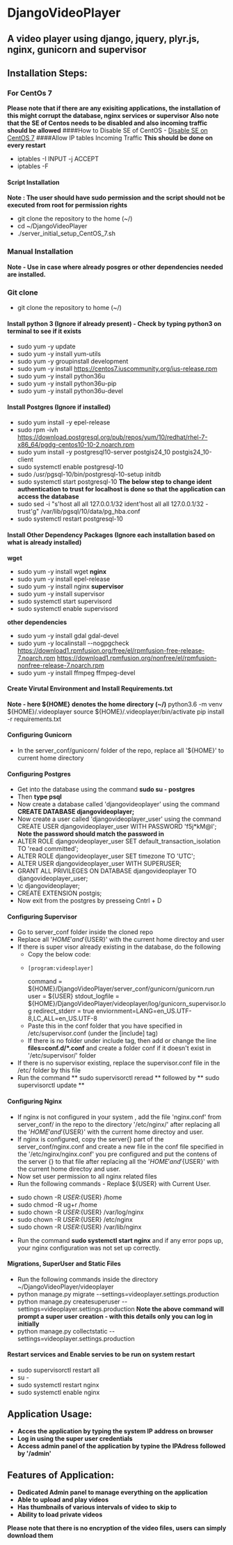 # DjangoVideoPlayer
## A video player using django, jquery, plyr.js, nginx, gunicorn and supervisor

## Installation Steps:
### For CentOs 7
**Please note that if there are any exisiting applications, the installation of this might corrupt the database, nginx services or supervisor**
**Also note that the SE of Centos needs to be disabled and also incoming traffic should be allowed**
####How to Disable SE of CentOS - [Disable SE on CentOS 7](https://linuxize.com/post/how-to-disable-selinux-on-centos-7/)
####Allow IP tables Incoming Traffic 
**This should be done on every restart**
- iptables -I INPUT -j ACCEPT
- iptables -F
#### Script Installation
**Note : The user should have sudo permission and the script should not be executed from root for permission rights**
- git clone the repository to the home  (~/)
- cd ~/DjangoVideoPlayer
- ./server_initial_setup_CentOS_7.sh

### Manual Installation
**Note - Use in case where already posgres or other dependencies needed are installed.**
### Git clone
- git clone the repository to home (~/)

#### Install python 3 (Ignore if already present) - Check by typing python3 on terminal to see if it exists
- sudo yum -y update 
- sudo yum -y install yum-utils
- sudo yum -y groupinstall development
- sudo yum -y install https://centos7.iuscommunity.org/ius-release.rpm
- sudo yum -y install python36u
- sudo yum -y install python36u-pip
- sudo yum -y install python36u-devel


#### Install Postgres (Ignore if installed) 
- sudo yum install -y epel-release
- sudo rpm -ivh https://download.postgresql.org/pub/repos/yum/10/redhat/rhel-7-x86_64/pgdg-centos10-10-2.noarch.rpm
- sudo yum install -y postgresql10-server postgis24_10 postgis24_10-client
- sudo systemctl enable postgresql-10
- sudo /usr/pgsql-10/bin/postgresql-10-setup initdb
- sudo systemctl start postgresql-10
**The below step to change ident authentication to trust for localhost is done so that the application can access the database**
- sudo sed -i "s'host    all             all             127.0.0.1/32            ident'host    all             all             127.0.0.1/32            - trust'g" /var/lib/pgsql/10/data/pg_hba.conf
- sudo systemctl restart postgresql-10


#### Install Other Dependency Packages (Ignore each installation based on what is already installed)
**wget**
- sudo yum -y install wget
**nginx**
- sudo yum  -y install epel-release
- sudo yum -y install nginx
**supervisor**
- sudo yum -y install supervisor
- sudo systemctl start supervisord
- sudo systemctl enable supervisord

**other dependencies**
- sudo yum -y install gdal gdal-devel 
- sudo yum -y localinstall --nogpgcheck https://download1.rpmfusion.org/free/el/rpmfusion-free-release-7.noarch.rpm https://download1.rpmfusion.org/nonfree/el/rpmfusion-nonfree-release-7.noarch.rpm
- sudo yum -y install ffmpeg ffmpeg-devel


#### Create Virutal Environment and Install Requirements.txt
**Note - here ${HOME} denotes the home directory (~/)**
python3.6 -m venv ${HOME}/.videoplayer
source ${HOME}/.videoplayer/bin/activate
pip install -r requirements.txt


#### Configuring Gunicorn
- In the server_conf/gunicorn/ folder of the repo, replace all '${HOME}' to current home directory

#### Configuring Postgres 
- Get into the database using the command **sudo su - postgres** 
- Then **type psql**
- Now create a database called 'djangovideoplayer' using the command **CREATE DATABASE djangovideoplayer;**
- Now create a user called 'djangovideoplayer_user' using the command CREATE USER djangovideoplayer_user WITH PASSWORD 'f5j*kM@l';
**Note the password should match the password in**
- ALTER ROLE djangovideoplayer_user SET default_transaction_isolation TO 'read committed';
- ALTER ROLE djangovideoplayer_user SET timezone TO 'UTC';
- ALTER USER djangovideoplayer_user WITH SUPERUSER;
- GRANT ALL PRIVILEGES ON DATABASE djangovideoplayer TO djangovideoplayer_user;
- \c djangovideoplayer;
- CREATE EXTENSION postgis;
- Now exit from the postgres by presseing Cntrl + D 


#### Configuring Supervisor
- Go to server_conf folder inside the cloned repo
- Replace all '${HOME}' and '${USER}' with the current home directoy and user
- If there is super visor already existing in the database, do the following
  * Copy the below code:
  *     [program:videoplayer]
	command = ${HOME}/DjangoVideoPlayer/server_conf/gunicorn/gunicorn.run
	user = ${USER}
	stdout_logfile = ${HOME}/DjangoVideoPlayer/videoplayer/log/gunicorn_supervisor.log
	redirect_stderr = true
	enviornment=LANG=en_US.UTF-8,LC_ALL=en_US.UTF-8
  * Paste this in the conf folder that you have specified in /etc/supervisor.conf (under the [include] tag)
  * If there is no folder under include tag, then add or change the line  **files=conf.d/*.conf** and create a folder conf 
    if it doesn't exist in '/etc/supervisor/' folder
- If there is no supervisor existing, replace the supervisor.conf file in the /etc/ folder by this file
- Run the command ** sudo supervisorctl reread **  followed by ** sudo supervisorctl update **

#### Configuring Nginx
- If nginx is not configured in your system , add the file 'nginx.conf' from server_conf/ in the repo to the directory
  '/etc/nginx/' after replacing all the '${HOME}' and '${USER}' with the current home directoy and user.
- If nginx is configured, copy the server{} part of the server_conf/nginx.conf and create a new file in the conf file specified
  in the '/etc/nginx/nginx.conf' you pre configured and put the contens of the server {} to that file after replacing
  all the '${HOME}' and '${USER}' with the current home directoy and user.
- Now set user permission to all nginx related files
- Run the following commands - Replace ${USER} with Current User.
 * sudo chown -R ${USER}:${USER} /home
 * sudo chmod -R ug+r /home
 * sudo chown -R ${USER}:${USER} /var/log/nginx
 * sudo chown -R ${USER}:${USER} /etc/nginx
 * sudo chown -R ${USER}:${USER}  /var/lib/nginx
- Run the command **sudo systemctl start nginx** and if any error pops up, your nginx configuration was not set up correctly.

#### Migrations, SuperUser and Static Files
- Run the following commands inside the directory ~/DjangoVideoPlayer/videoplayer
- python manage.py migrate --settings=videoplayer.settings.production
- python manage.py createsuperuser --settings=videoplayer.settings.production
**Note the above command will prompt a super user creation - with this details only you can log in initially**
- python manage.py collectstatic --settings=videoplayer.settings.production

#### Restart services and Enable servies to be run on system restart
- sudo supervisorctl restart all
- su - 
- sudo systemctl restart nginx
- sudo systemctl enable nginx


## Application Usage:
- **Acces the application by typing the system IP address on browser**
- **Log in using the super user credentials**
- **Access admin panel of the application by typine the IPAdress followed by '/admin'**


## Features of Application:
- **Dedicated Admin panel to manage everything on the application**
- **Able to upload and play videos**
- **Has thumbnails of various intervals of video to skip to**
- **Ability to load private videos**

**Please note that there is no encryption of the video files, users can simply download them**

